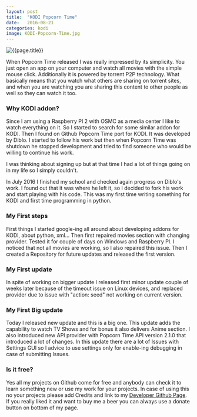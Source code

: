 ```yaml
---
layout: post
title:  "KODI Popcorn Time"
date:   2016-08-21
categories: kodi
image: KODI-Popcorn-Time.jpg
---
```

<img alt="{{page.title}}" title="{{page.title}}" itemprop="thumbnailUrl" src="/img/{{page.image}}" style="max-width:100%;">

When Popcorn Time released I was really impressed by its simplicity. You just open an app on your computer and watch all movies with the simple mouse click. Additionally it is powered by torrent P2P technology. What basically means that you watch what others are sharing on torrent sites, and when you are watching you are sharing this content to other people as well so they can watch it too.

### Why KODI addon?

Since I am using a Raspberry PI 2 with OSMC as a media center I like to watch everything on it. So I started to search for some similar addon for KODI. Then I found on Github Popcorn Time port for KODI. It was developed by Diblo. I started to follow his work but then when Popcorn Time was shutdown he stopped development and tried to find someone who would be willing to continue his work.

I was thinking about signing up but at that time I had a lot of things going on in my life so I simply couldn't.

In July 2016 I finished my school and checked again progress on Diblo's work. I found out that it was where he left it, so I decided to fork his work and start playing with his code. This was my first time writing something for KODI and first time programming in python.

### My First steps

First things I started google-ing all around about developing addons for KODI, about python, xml...
Then first repaired movies section with changing provider. Tested it for couple of days on Windows and Raspberry PI. I noticed that not all movies are working, so I also repaired this issue. Then I created a Repository for future updates and released the first version.

### My First update

In spite of working on bigger update I released first minor update couple of weeks later because of the timeout issue on Linux devices, and replaced provider due to issue with "action: seed" not working on current version.

### My First Big update

Today I released new update and this is a big one. This update adds the capability to watch TV Shows and for bonus it also delivers Anime section. I also introduced new API provider with Popcorn Time API version 2.1.0 that introduced a lot of changes. In this update there are a lot of Issues with Settings GUI so I advice to use settings only for enable-ing debugging in case of submitting Issues.

### Is it free?

Yes all my projects on Github come for free and anybody can check it to learn something new or use my work for your projects. In case of using this no your projects please add Credits and link to my [Developer Github Page](https://markop159.github.io). If you really liked it and want to buy me a beer you can always use a donate button on bottom of my page.
